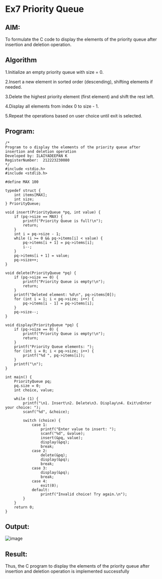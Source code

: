 # Ex7 Priority Queue
## AIM:
To formulate the C code to display the elements of the priority queue after insertion and deletion operation.

## Algorithm
1.Initialize an empty priority queue with size = 0.

2.Insert a new element in sorted order (descending), shifting elements if needed.

3.Delete the highest priority element (first element) and shift the rest left.

4.Display all elements from index 0 to size - 1.

5.Repeat the operations based on user choice until exit is selected.

## Program:
```
/*
Program to o display the elements of the priority queue after insertion and deletion operation
Developed by: ILAIYADEEPAN K
RegisterNumber:  212223230080
*/
#include <stdio.h>
#include <stdlib.h>

#define MAX 100

typedef struct {
    int items[MAX];
    int size;
} PriorityQueue;

void insert(PriorityQueue *pq, int value) {
    if (pq->size == MAX) {
        printf("Priority Queue is full!\n");
        return;
    }
    int i = pq->size - 1;
    while (i >= 0 && pq->items[i] < value) {
        pq->items[i + 1] = pq->items[i];
        i--;
    }
    pq->items[i + 1] = value;
    pq->size++;
}

void delete(PriorityQueue *pq) {
    if (pq->size == 0) {
        printf("Priority Queue is empty!\n");
        return;
    }
    printf("Deleted element: %d\n", pq->items[0]);
    for (int i = 1; i < pq->size; i++) {
        pq->items[i - 1] = pq->items[i];
    }
    pq->size--;
}

void display(PriorityQueue *pq) {
    if (pq->size == 0) {
        printf("Priority Queue is empty!\n");
        return;
    }
    printf("Priority Queue elements: ");
    for (int i = 0; i < pq->size; i++) {
        printf("%d ", pq->items[i]);
    }
    printf("\n");
}

int main() {
    PriorityQueue pq;
    pq.size = 0;
    int choice, value;

    while (1) {
        printf("\n1. Insert\n2. Delete\n3. Display\n4. Exit\nEnter your choice: ");
        scanf("%d", &choice);

        switch (choice) {
            case 1:
                printf("Enter value to insert: ");
                scanf("%d", &value);
                insert(&pq, value);
                display(&pq);
                break;
            case 2:
                delete(&pq);
                display(&pq);
                break;
            case 3:
                display(&pq);
                break;
            case 4:
                exit(0);
            default:
                printf("Invalid choice! Try again.\n");
        }
    }
    return 0;
}
```

## Output:
![image](https://github.com/user-attachments/assets/6843d7ea-08a6-4d4f-bef8-d209165d61c1)



## Result:
Thus, the C program to display the elements of the priority queue after insertion and deletion operation is implemented successfully
